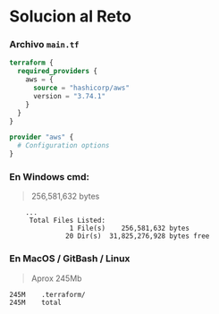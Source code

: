 # Solucion al Reto

### Archivo `main.tf`
```terraform
terraform {
  required_providers {
    aws = {
      source = "hashicorp/aws"
      version = "3.74.1"
    }
  }
}

provider "aws" {
  # Configuration options
}
```

### En Windows cmd:
> 256,581,632 bytes
```
    ...
     Total Files Listed:
               1 File(s)    256,581,632 bytes
              20 Dir(s)  31,825,276,928 bytes free
```

### En MacOS / GitBash / Linux
> Aprox 245Mb
```
245M    .terraform/
245M    total
```